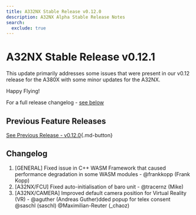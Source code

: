 ```yaml
---
title: A332NX Stable Release v0.12.0
description: A32NX Alpha Stable Release Notes
search:
  exclude: true
---
```


[//]: # (<link rel="stylesheet" href="../../stylesheets/toc-tables.css">)

# A32NX Stable Release v0.12.1

This update primarily addresses some issues that were present in our v0.12 release for the A380X with some minor updates
for the A32NX.

Happy Flying!

For a full release changelog - [see below](#changelog)

## Previous Feature Releases

[See Previous Release - v0.12.0](v0120.md){.md-button}

## Changelog

1. [GENERAL] Fixed issue in C++ WASM Framework that caused performance degradation in some WASM modules - @frankkopp (Frank Kopp)
1. [A32NX/FCU] Fixed auto-initialisation of baro unit - @tracernz (Mike)
1. [A32NX/CAMERA] Improved default camera position for Virtual Reality (VR) - @aguther (Andreas Guther)dded popup for telex consent @saschl (saschl) @Maximilian-Reuter (\_chaoz)